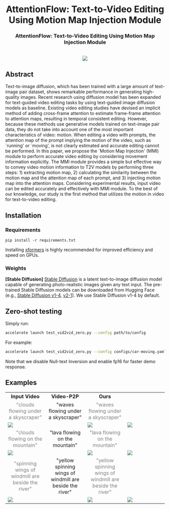 <div align="center">

<h1>AttentionFlow: Text-to-Video Editing Using Motion Map Injection Module</h1>

<h3><!--<a href="https://arxiv.org/abs/2303.17599"> Accept되면 링크 넣기-->AttentionFlow: Text-to-Video Editing Using Motion Map Injection Module</a></h3>

<!-- [Wen Wang](https://scholar.google.com/citations?user=1ks0R04AAAAJ&hl=zh-CN)<sup>1*</sup>, &nbsp; [Kangyang Xie](https://github.com/felix-ky)<sup>1*</sup>, &nbsp; [Zide Liu](https://github.com/zideliu)<sup>1*</sup>, &nbsp; [Hao Chen](https://scholar.google.com.au/citations?user=FaOqRpcAAAAJ&hl=en)<sup>1</sup>, &nbsp; [Yue Cao](http://yue-cao.me/)<sup>2</sup>, &nbsp; [Xinlong Wang](https://www.xloong.wang/)<sup>2</sup>, &nbsp; [Chunhua Shen](https://cshen.github.io/)<sup>1</sup> 나중에 우리 이름 넣고 고치기
 --> 
<!-- <sup>1</sup>[ZJU](https://www.zju.edu.cn/english/), &nbsp; <sup>2</sup>[BAAI](https://www.baai.ac.cn/english.html) -->

<br>

<image src="results/figure1.jpg" />
<br>

</div>

<h2>Abstract</h2>
Text-to-image diffusion, which has been trained with a large amount of text-image pair dataset, shows remarkable performance in generating high-quality images. Recent research using diffusion model has been expanded for text-guided video editing tasks by using text-guided image diffusion models as baseline. Existing video editing studies have devised an implicit method of adding cross-frame attention to estimate frame-frame attention to attention maps, resulting in temporal consistent editing. However, because these methods use generative models trained on text-image pair data, they do not take into account one of the most important characteristics of video: motion. When editing a video with prompts, the attention map of the prompt implying the motion of the video, such as `running' or `moving', is not clearly estimated and accurate editing cannot be performed. In this paper, we propose the `Motion Map Injection' (MMI) module to perform accurate video editing by considering movement information explicitly. The MMI module provides a simple but effective way to convey video motion information to T2V models by performing three steps: 1) extracting motion map, 2) calculating the similarity between the motion map and the attention map of each prompt, and 3) injecting motion map into the attention maps.  Considering experimental results, input video can be edited accurately and effectively with MMI module. To the best of our knowledge, our study is the first method that utilizes the motion in video for text-to-video editing.


## Installation

### Requirements

```shell
pip install -r requirements.txt
```
Installing [xformers](https://github.com/facebookresearch/xformers) is highly recommended for improved efficiency and speed on GPUs. 

### Weights

**[Stable Diffusion]** [Stable Diffusion](https://arxiv.org/abs/2112.10752) is a latent text-to-image diffusion model capable of generating photo-realistic images given any text input. The pre-trained Stable Diffusion models can be downloaded from Hugging Face (e.g., [Stable Diffusion v1-4](https://huggingface.co/CompVis/stable-diffusion-v1-4), [v2-1](https://huggingface.co/stabilityai/stable-diffusion-2-1)). We use Stable Diffusion v1-4 by default.

## Zero-shot testing

Simply run:

```bash
accelerate launch test_vid2vid_zero.py --config path/to/config
```

For example:
```bash
accelerate launch test_vid2vid_zero.py --config configs/car-moving.yaml
```

Note that we disable Null-text Inversion and enable fp16 for faster demo response.

## Examples
<table class="center">
<tr>
  <td style="text-align:center;"><b>Input Video</b></td>
  <td style="text-align:center;"><b>Video-P2P</b></td>
  <td style="text-align:center;"><b>Ours</b></td>
</tr>

<tr>
  <td width=25% style="text-align:center;color:gray;">"clouds flowing under a skyscraper"</td>
  <td width=25% style="text-align:center;">"waves flowing under a skyscraper"</td>
  <td width=25% style="text-align:center;color:gray;">"waves flowing under a skyscraper"</td>
</tr>

<tr>
  <td style colspan="2"><img src="results/clouds-wave-input.gif"></td>
  <td style colspan="2"><img src="results/clouds-wave-existing.gif"></td>
  <td style colspan="2"><img src="results/clouds-wave-MMI.gif"></td>
</tr>

<tr>
  <td width=25% style="text-align:center;color:gray;">"clouds flowing on the mountain"</td>
  <td width=25% style="text-align:center;">"lava flowing on the mountain"</td>
  <td width=25% style="text-align:center;color:gray;">"lava flowing on the mountain"</td>
</tr>

<tr>
  <td style colspan="2"><img src="results/clouds-wave-input.gif"></td>
  <td style colspan="2"><img src="results/clouds-wave-existing.gif"></td>
  <td style colspan="2"><img src="results/clouds-wave-MMI.gif"></td>       
</tr>

<tr>
  <td width=25% style="text-align:center;color:gray;">"spinning wings of windmill are beside the river"</td>
  <td width=25% style="text-align:center;">"yellow spinning wings of windmill are beside the river"</td>
  <td width=25% style="text-align:center;color:gray;">"yellow spinning wings of windmill are beside the river"</td>
</tr>

<tr>
  <td style colspan="2"><img src="results/clouds-wave-input.gif"></td>
  <td style colspan="2"><img src="results/clouds-wave-existing.gif"></td>
  <td style colspan="2"><img src="results/clouds-wave-MMI.gif"></td>       
</tr>
</table>

